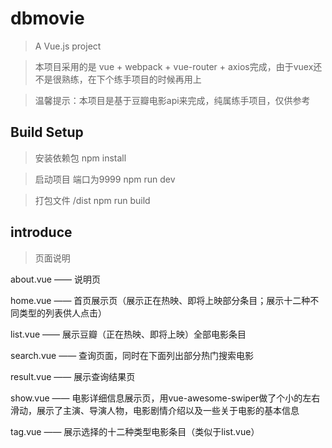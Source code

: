 # dbmovie

> A Vue.js project

> 本项目采用的是 vue + webpack + vue-router + axios完成，由于vuex还不是很熟练，在下个练手项目的时候再用上

> 温馨提示：本项目是基于豆瓣电影api来完成，纯属练手项目，仅供参考

## Build Setup

> 安装依赖包
npm install

> 启动项目 端口为9999
npm run dev

>打包文件  /dist
npm run build

## introduce

> 页面说明

 about.vue —— 说明页

 home.vue —— 首页展示页（展示正在热映、即将上映部分条目；展示十二种不同类型的列表供人点击）

 list.vue —— 展示豆瓣（正在热映、即将上映）全部电影条目

 search.vue —— 查询页面，同时在下面列出部分热门搜索电影

 result.vue —— 展示查询结果页

 show.vue —— 电影详细信息展示页，用vue-awesome-swiper做了个小的左右滑动，展示了主演、导演人物，电影剧情介绍以及一些关于电影的基本信息

 tag.vue —— 展示选择的十二种类型电影条目（类似于list.vue）